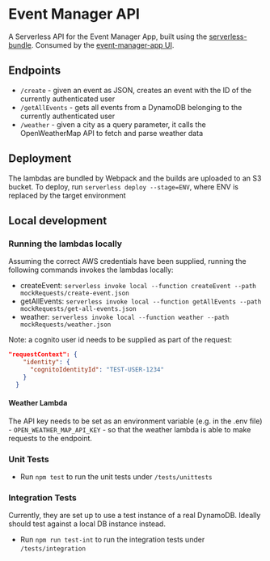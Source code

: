 # Event Manager API

A Serverless API for the Event Manager App, built using the [serverless-bundle](https://github.com/AnomalyInnovations/serverless-bundle).
Consumed by the [event-manager-app UI](https://github.com/todor-ilivanov/event-manager-app).

## Endpoints

* `/create` - given an event as JSON, creates an event with the ID of the currently authenticated user
* `/getAllEvents` - gets all events from a DynamoDB belonging to the currently authenticated user
* `/weather` - given a city as a query parameter, it calls the OpenWeatherMap API to fetch and parse weather data

## Deployment
The lambdas are bundled by Webpack and the builds are uploaded to an S3 bucket. 
To deploy, run `serverless deploy --stage=ENV`, where ENV is replaced by the target environment

## Local development

### Running the lambdas locally
Assuming the correct AWS credentials have been supplied, running the following commands invokes the lambdas locally:

* createEvent: `serverless invoke local --function createEvent --path mockRequests/create-event.json`
* getAllEvents: `serverless invoke local --function getAllEvents --path mockRequests/get-all-events.json`
* weather: `serverless invoke local --function weather --path mockRequests/weather.json`

Note: a cognito user id needs to be supplied as part of the request:
```json
"requestContext": {
    "identity": {
      "cognitoIdentityId": "TEST-USER-1234"
    }
  }
 ```
#### Weather Lambda
The API key needs to be set as an environment variable (e.g. in the .env file) - `OPEN_WEATHER_MAP_API_KEY` - so that the weather lambda is able to make requests to the endpoint.

### Unit Tests

* Run `npm test` to run the unit tests under `/tests/unittests`

### Integration Tests
Currently, they are set up to use a test instance of a real DynamoDB. Ideally should test against a local DB instance instead.
* Run `npm run test-int` to run the integration tests under `/tests/integration`
